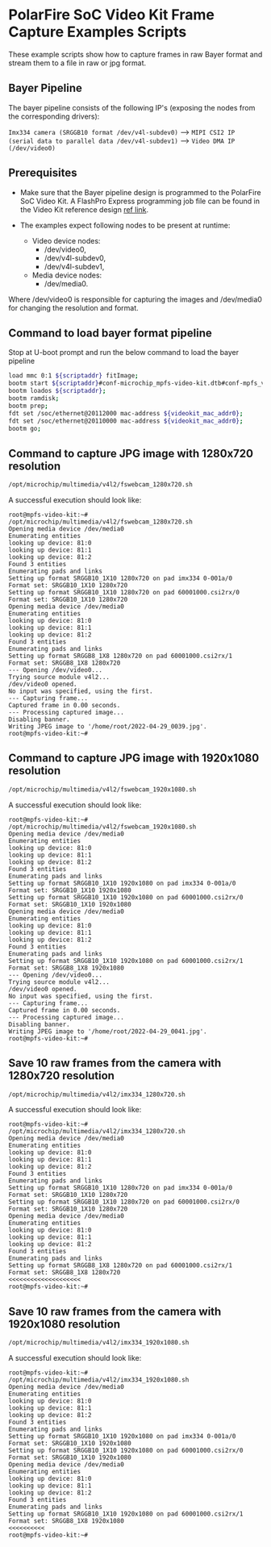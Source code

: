 # PolarFire SoC Video Kit Frame Capture Examples Scripts

These example scripts show how to capture frames in raw Bayer format and stream them to a file in raw or jpg format.

## Bayer Pipeline

The bayer pipeline consists of the following IP's (exposing the nodes from the corresponding drivers):

`Imx334 camera (SRGGB10 format /dev/v4l-subdev0)` --> `MIPI CSI2 IP (serial data to parallel data /dev/v4l-subdev1)` --> `Video DMA IP (/dev/video0)`

## Prerequisites

- Make sure that the Bayer pipeline design is programmed to the PolarFire SoC Video Kit. A FlashPro Express programming job file can be found in the Video Kit reference design [ref link](https://mi-v-ecosystem.github.io/redirects/releases-video-kit-reference-design).

- The examples expect following nodes to be present at runtime:
  - Video device nodes:
    - /dev/video0,
    - /dev/v4l-subdev0,
    - /dev/v4l-subdev1,
  - Media device nodes:
    - /dev/media0.

Where /dev/video0 is responsible for capturing the images and /dev/media0 for changing the resolution and format.

## Command to load bayer format pipeline

Stop at U-boot prompt and run the below command to load the bayer pipeline

```sh
load mmc 0:1 ${scriptaddr} fitImage;
bootm start ${scriptaddr}#conf-microchip_mpfs-video-kit.dtb#conf-mpfs_video_bayer.dtbo;
bootm loados ${scriptaddr};
bootm ramdisk;
bootm prep;
fdt set /soc/ethernet@20112000 mac-address ${videokit_mac_addr0};
fdt set /soc/ethernet@20110000 mac-address ${videokit_mac_addr0};
bootm go;
```

## Command to capture JPG image with 1280x720 resolution

```sh
/opt/microchip/multimedia/v4l2/fswebcam_1280x720.sh
```

A successful execution should look like:

```text
root@mpfs-video-kit:~# /opt/microchip/multimedia/v4l2/fswebcam_1280x720.sh
Opening media device /dev/media0
Enumerating entities
looking up device: 81:0
looking up device: 81:1
looking up device: 81:2
Found 3 entities
Enumerating pads and links
Setting up format SRGGB10_1X10 1280x720 on pad imx334 0-001a/0
Format set: SRGGB10_1X10 1280x720
Setting up format SRGGB10_1X10 1280x720 on pad 60001000.csi2rx/0
Format set: SRGGB10_1X10 1280x720
Opening media device /dev/media0
Enumerating entities
looking up device: 81:0
looking up device: 81:1
looking up device: 81:2
Found 3 entities
Enumerating pads and links
Setting up format SRGGB8_1X8 1280x720 on pad 60001000.csi2rx/1
Format set: SRGGB8_1X8 1280x720
--- Opening /dev/video0...
Trying source module v4l2...
/dev/video0 opened.
No input was specified, using the first.
--- Capturing frame...
Captured frame in 0.00 seconds.
--- Processing captured image...
Disabling banner.
Writing JPEG image to '/home/root/2022-04-29_0039.jpg'.
root@mpfs-video-kit:~#

```

## Command to capture JPG image with 1920x1080 resolution

```sh
/opt/microchip/multimedia/v4l2/fswebcam_1920x1080.sh
```

A successful execution should look like:

```text
root@mpfs-video-kit:~# /opt/microchip/multimedia/v4l2/fswebcam_1920x1080.sh
Opening media device /dev/media0
Enumerating entities
looking up device: 81:0
looking up device: 81:1
looking up device: 81:2
Found 3 entities
Enumerating pads and links
Setting up format SRGGB10_1X10 1920x1080 on pad imx334 0-001a/0
Format set: SRGGB10_1X10 1920x1080
Setting up format SRGGB10_1X10 1920x1080 on pad 60001000.csi2rx/0
Format set: SRGGB10_1X10 1920x1080
Opening media device /dev/media0
Enumerating entities
looking up device: 81:0
looking up device: 81:1
looking up device: 81:2
Found 3 entities
Enumerating pads and links
Setting up format SRGGB10_1X10 1920x1080 on pad 60001000.csi2rx/1
Format set: SRGGB8_1X8 1920x1080
--- Opening /dev/video0...
Trying source module v4l2...
/dev/video0 opened.
No input was specified, using the first.
--- Capturing frame...
Captured frame in 0.00 seconds.
--- Processing captured image...
Disabling banner.
Writing JPEG image to '/home/root/2022-04-29_0041.jpg'.
root@mpfs-video-kit:~#

```

## Save 10 raw frames from the camera with 1280x720 resolution

```sh
/opt/microchip/multimedia/v4l2/imx334_1280x720.sh
```

A successful execution should look like:

```text
root@mpfs-video-kit:~# /opt/microchip/multimedia/v4l2/imx334_1280x720.sh
Opening media device /dev/media0
Enumerating entities
looking up device: 81:0
looking up device: 81:1
looking up device: 81:2
Found 3 entities
Enumerating pads and links
Setting up format SRGGB10_1X10 1280x720 on pad imx334 0-001a/0
Format set: SRGGB10_1X10 1280x720
Setting up format SRGGB10_1X10 1280x720 on pad 60001000.csi2rx/0
Format set: SRGGB10_1X10 1280x720
Opening media device /dev/media0
Enumerating entities
looking up device: 81:0
looking up device: 81:1
looking up device: 81:2
Found 3 entities
Enumerating pads and links
Setting up format SRGGB8_1X8 1280x720 on pad 60001000.csi2rx/1
Format set: SRGGB8_1X8 1280x720
<<<<<<<<<<<<<<<<<<<<
root@mpfs-video-kit:~#
```

## Save 10 raw frames from the camera with 1920x1080 resolution

```sh
/opt/microchip/multimedia/v4l2/imx334_1920x1080.sh
```

A successful execution should look like:

```text
root@mpfs-video-kit:~# /opt/microchip/multimedia/v4l2/imx334_1920x1080.sh
Opening media device /dev/media0
Enumerating entities
looking up device: 81:0
looking up device: 81:1
looking up device: 81:2
Found 3 entities
Enumerating pads and links
Setting up format SRGGB10_1X10 1920x1080 on pad imx334 0-001a/0
Format set: SRGGB10_1X10 1920x1080
Setting up format SRGGB10_1X10 1920x1080 on pad 60001000.csi2rx/0
Format set: SRGGB10_1X10 1920x1080
Opening media device /dev/media0
Enumerating entities
looking up device: 81:0
looking up device: 81:1
looking up device: 81:2
Found 3 entities
Enumerating pads and links
Setting up format SRGGB10_1X10 1920x1080 on pad 60001000.csi2rx/1
Format set: SRGGB8_1X8 1920x1080
<<<<<<<<<<
root@mpfs-video-kit:~#

